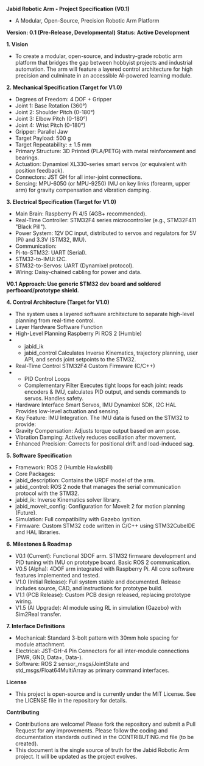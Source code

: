 **Jabid Robotic Arm - Project Specification (V0.1)**
*  A Modular, Open-Source, Precision Robotic Arm Platform

**Version: 0.1 (Pre-Release, Developmental)**
**Status: Active Development**

**1. Vision**

*  To create a modular, open-source, and industry-grade robotic arm platform that bridges the gap between hobbyist projects and industrial automation. The arm will feature a layered control architecture for high precision and culminate in an accessible AI-powered learning module.

**2. Mechanical Specification (Target for V1.0)**

*  Degrees of Freedom: 4 DOF + Gripper
*  Joint 1: Base Rotation (360°)
*  Joint 2: Shoulder Pitch (0-180°)
*  Joint 3: Elbow Pitch (0-180°)
*  Joint 4: Wrist Pitch (0-180°)
*  Gripper: Parallel Jaw
*  Target Payload: 500 g
*  Target Repeatability: ± 1.5 mm
*  Primary Structure: 3D Printed (PLA/PETG) with metal reinforcement and bearings.
*  Actuation: Dynamixel XL330-series smart servos (or equivalent with position feedback).
*  Connectors: JST GH for all inter-joint connections.
*  Sensing: MPU-6050 (or MPU-9250) IMU on key links (forearm, upper arm) for gravity compensation and vibration damping.

**3. Electrical Specification (Target for V1.0)**

*  Main Brain: Raspberry Pi 4/5 (4GB+ recommended).
*  Real-Time Controller: STM32F4 series microcontroller (e.g., STM32F411 "Black Pill").
*  Power System: 12V DC input, distributed to servos and regulators for 5V (Pi) and 3.3V (STM32, IMU).
*  Communication:
*  Pi-to-STM32: UART (Serial).
*  STM32-to-IMU: I2C.
*  STM32-to-Servos: UART (Dynamixel protocol).
*  Wiring: Daisy-chained cabling for power and data.

**V0.1 Approach: Use generic STM32 dev board and soldered perfboard/prototype shield.**

**4. Control Architecture (Target for V1.0)**

*  The system uses a layered software architecture to separate high-level planning from real-time control.
*  Layer	Hardware	Software	Function
*  High-Level Planning	Raspberry Pi	ROS 2 (Humble)
*  *  jabid_ik
   *  jabid_control	Calculates Inverse Kinematics, trajectory planning, user API, and sends joint setpoints to the STM32.
*  Real-Time Control	STM32F4	Custom Firmware (C/C++)
*  *  PID Control Loops
   *  Complementary Filter	Executes tight loops for each joint: reads encoders & IMU, calculates PID output, and sends commands to servos. Handles safety.
*  Hardware Interface	Smart Servos, IMU	Dynamixel SDK, I2C HAL	Provides low-level actuation and sensing.
*  Key Feature: IMU Integration. The IMU data is fused on the STM32 to provide:
*  Gravity Compensation: Adjusts torque output based on arm pose.
*  Vibration Damping: Actively reduces oscillation after movement.
*  Enhanced Precision: Corrects for positional drift and load-induced sag.

**5. Software Specification**

*  Framework: ROS 2 (Humble Hawksbill)
*  Core Packages:
*  jabid_description: Contains the URDF model of the arm.
*  jabid_control: ROS 2 node that manages the serial communication protocol with the STM32.
*  jabid_ik: Inverse Kinematics solver library.
*  jabid_moveit_config: Configuration for MoveIt 2 for motion planning (Future).
*  Simulation: Full compatibility with Gazebo Ignition.
*  Firmware: Custom STM32 code written in C/C++ using STM32CubeIDE and HAL libraries.

**6. Milestones & Roadmap**

*  V0.1 (Current): Functional 3DOF arm. STM32 firmware development and PID tuning with IMU on prototype board. Basic ROS 2 communication.
*  V0.5 (Alpha): 4DOF arm integrated with Raspberry Pi. All core software features implemented and tested.
*  V1.0 (Initial Release): Full system stable and documented. Release includes source, CAD, and instructions for prototype build.
*  V1.1 (PCB Release): Custom PCB design released, replacing prototype wiring.
*  V1.5 (AI Upgrade): AI module using RL in simulation (Gazebo) with Sim2Real transfer.

**7. Interface Definitions**

*  Mechanical: Standard 3-bolt pattern with 30mm hole spacing for module attachment.
*  Electrical: JST-GH-4 Pin Connectors for all inter-module connections (PWR, GND, Data+, Data-).
*  Software: ROS 2 sensor_msgs/JointState and std_msgs/Float64MultiArray as primary command interfaces.

**License**

*  This project is open-source and is currently under the MIT License. See the LICENSE file in the repository for details.
  
**Contributing**

*  Contributions are welcome! Please fork the repository and submit a Pull Request for any improvements. Please follow the coding and documentation standards outlined in the CONTRIBUTING.md file (to be created).
*  This document is the single source of truth for the Jabid Robotic Arm project. It will be updated as the project evolves.
